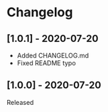 # Changelog

## [1.0.1] - 2020-07-20
- Added CHANGELOG.md
- Fixed README typo

## [1.0.0] - 2020-07-20

Released
